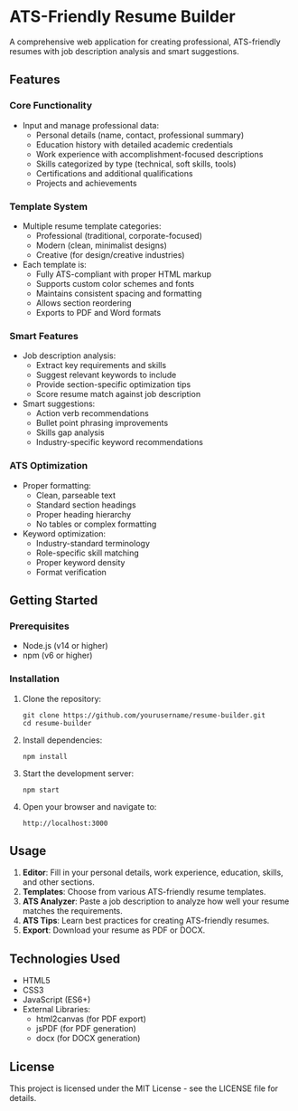 # ATS-Friendly Resume Builder

A comprehensive web application for creating professional, ATS-friendly resumes with job description analysis and smart suggestions.

## Features

### Core Functionality
- Input and manage professional data:
  - Personal details (name, contact, professional summary)
  - Education history with detailed academic credentials
  - Work experience with accomplishment-focused descriptions
  - Skills categorized by type (technical, soft skills, tools)
  - Certifications and additional qualifications
  - Projects and achievements

### Template System
- Multiple resume template categories:
  - Professional (traditional, corporate-focused)
  - Modern (clean, minimalist designs)
  - Creative (for design/creative industries)
- Each template is:
  - Fully ATS-compliant with proper HTML markup
  - Supports custom color schemes and fonts
  - Maintains consistent spacing and formatting
  - Allows section reordering
  - Exports to PDF and Word formats

### Smart Features
- Job description analysis:
  - Extract key requirements and skills
  - Suggest relevant keywords to include
  - Provide section-specific optimization tips
  - Score resume match against job description
- Smart suggestions:
  - Action verb recommendations
  - Bullet point phrasing improvements
  - Skills gap analysis
  - Industry-specific keyword recommendations

### ATS Optimization
- Proper formatting:
  - Clean, parseable text
  - Standard section headings
  - Proper heading hierarchy
  - No tables or complex formatting
- Keyword optimization:
  - Industry-standard terminology
  - Role-specific skill matching
  - Proper keyword density
  - Format verification

## Getting Started

### Prerequisites
- Node.js (v14 or higher)
- npm (v6 or higher)

### Installation
1. Clone the repository:
   ```
   git clone https://github.com/yourusername/resume-builder.git
   cd resume-builder
   ```

2. Install dependencies:
   ```
   npm install
   ```

3. Start the development server:
   ```
   npm start
   ```

4. Open your browser and navigate to:
   ```
   http://localhost:3000
   ```

## Usage

1. **Editor**: Fill in your personal details, work experience, education, skills, and other sections.
2. **Templates**: Choose from various ATS-friendly resume templates.
3. **ATS Analyzer**: Paste a job description to analyze how well your resume matches the requirements.
4. **ATS Tips**: Learn best practices for creating ATS-friendly resumes.
5. **Export**: Download your resume as PDF or DOCX.

## Technologies Used

- HTML5
- CSS3
- JavaScript (ES6+)
- External Libraries:
  - html2canvas (for PDF export)
  - jsPDF (for PDF generation)
  - docx (for DOCX generation)

## License

This project is licensed under the MIT License - see the LICENSE file for details.

